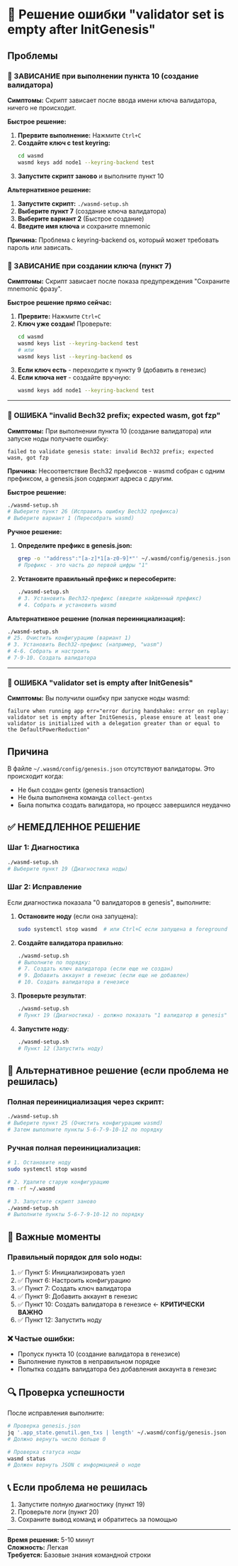# 🚨 Решение ошибки "validator set is empty after InitGenesis"

## Проблемы

### 🚨 ЗАВИСАНИЕ при выполнении пункта 10 (создание валидатора)

**Симптомы:** Скрипт зависает после ввода имени ключа валидатора, ничего не происходит.

**Быстрое решение:**
1. **Прервите выполнение:** Нажмите `Ctrl+C`
2. **Создайте ключ с test keyring:**
   ```bash
   cd wasmd
   wasmd keys add node1 --keyring-backend test
   ```
3. **Запустите скрипт заново** и выполните пункт 10

**Альтернативное решение:**
1. **Запустите скрипт:** `./wasmd-setup.sh`
2. **Выберите пункт 7** (создание ключа валидатора)
3. **Выберите вариант 2** (Быстрое создание)
4. **Введите имя ключа** и сохраните mnemonic

**Причина:** Проблема с keyring-backend os, который может требовать пароль или зависать.

### 🚨 ЗАВИСАНИЕ при создании ключа (пункт 7)

**Симптомы:** Скрипт зависает после показа предупреждения "Сохраните mnemonic фразу".

**Быстрое решение прямо сейчас:**
1. **Прервите:** Нажмите `Ctrl+C`
2. **Ключ уже создан!** Проверьте:
   ```bash
   cd wasmd
   wasmd keys list --keyring-backend test
   # или
   wasmd keys list --keyring-backend os
   ```
3. **Если ключ есть** - переходите к пункту 9 (добавить в генезис)
4. **Если ключа нет** - создайте вручную:
   ```bash
   wasmd keys add node1 --keyring-backend test
   ```

---

### 🚨 ОШИБКА "invalid Bech32 prefix; expected wasm, got fzp"

**Симптомы:** При выполнении пункта 10 (создание валидатора) или запуске ноды получаете ошибку:
```
failed to validate genesis state: invalid Bech32 prefix; expected wasm, got fzp
```

**Причина:** Несоответствие Bech32 префиксов - wasmd собран с одним префиксом, а genesis.json содержит адреса с другим.

**Быстрое решение:**
```bash
./wasmd-setup.sh
# Выберите пункт 26 (Исправить ошибку Bech32 префикса)
# Выберите вариант 1 (Пересобрать wasmd)
```

**Ручное решение:**
1. **Определите префикс в genesis.json:**
   ```bash
   grep -o '"address":"[a-z]*1[a-z0-9]*"' ~/.wasmd/config/genesis.json | head -1
   # Префикс - это часть до первой цифры "1"
   ```

2. **Установите правильный префикс и пересоберите:**
   ```bash
   ./wasmd-setup.sh
   # 3. Установить Bech32-префикс (введите найденный префикс)
   # 4. Собрать и установить wasmd
   ```

**Альтернативное решение (полная переинициализация):**
```bash
./wasmd-setup.sh
# 25. Очистить конфигурацию (вариант 1)
# 3. Установить Bech32-префикс (например, "wasm")
# 4-6. Собрать и настроить
# 7-9-10. Создать валидатора
```

---

### 🚨 ОШИБКА "validator set is empty after InitGenesis"

**Симптомы:** Вы получили ошибку при запуске ноды wasmd:
```
failure when running app err="error during handshake: error on replay: validator set is empty after InitGenesis, please ensure at least one validator is initialized with a delegation greater than or equal to the DefaultPowerReduction"
```

## Причина
В файле `~/.wasmd/config/genesis.json` отсутствуют валидаторы. Это происходит когда:
- Не был создан gentx (genesis transaction)
- Не была выполнена команда `collect-gentxs`
- Была попытка создать валидатора, но процесс завершился неудачно

## ✅ НЕМЕДЛЕННОЕ РЕШЕНИЕ

### Шаг 1: Диагностика
```bash
./wasmd-setup.sh
# Выберите пункт 19 (Диагностика ноды)
```

### Шаг 2: Исправление
Если диагностика показала "0 валидаторов в genesis", выполните:

1. **Остановите ноду** (если она запущена):
   ```bash
   sudo systemctl stop wasmd  # или Ctrl+C если запущена в foreground
   ```

2. **Создайте валидатора правильно**:
   ```bash
   ./wasmd-setup.sh
   # Выполните по порядку:
   # 7. Создать ключ валидатора (если еще не создан)
   # 9. Добавить аккаунт в генезис (если еще не добавлен)
   # 10. Создать валидатора в генезисе
   ```

3. **Проверьте результат**:
   ```bash
   ./wasmd-setup.sh
   # Пункт 19 (Диагностика) - должно показать "1 валидатор в genesis"
   ```

4. **Запустите ноду**:
   ```bash
   ./wasmd-setup.sh
   # Пункт 12 (Запустить ноду)
   ```

## 🔄 Альтернативное решение (если проблема не решилась)

### Полная переинициализация через скрипт:
```bash
./wasmd-setup.sh
# Выберите пункт 25 (Очистить конфигурацию wasmd)
# Затем выполните пункты 5-6-7-9-10-12 по порядку
```

### Ручная полная переинициализация:
```bash
# 1. Остановите ноду
sudo systemctl stop wasmd

# 2. Удалите старую конфигурацию
rm -rf ~/.wasmd

# 3. Запустите скрипт заново
./wasmd-setup.sh
# Выполните пункты 5-6-7-9-10-12 по порядку
```

## 📝 Важные моменты

### Правильный порядок для solo ноды:
1. ✅ Пункт 5: Инициализировать узел
2. ✅ Пункт 6: Настроить конфигурацию  
3. ✅ Пункт 7: Создать ключ валидатора
4. ✅ Пункт 9: Добавить аккаунт в генезис
5. ✅ Пункт 10: Создать валидатора в генезисе ← **КРИТИЧЕСКИ ВАЖНО**
6. ✅ Пункт 12: Запустить ноду

### ❌ Частые ошибки:
- Пропуск пункта 10 (создание валидатора в генезисе)
- Выполнение пунктов в неправильном порядке
- Попытка создать валидатора без добавления аккаунта в генезис

## 🔍 Проверка успешности

После исправления выполните:
```bash
# Проверка genesis.json
jq '.app_state.genutil.gen_txs | length' ~/.wasmd/config/genesis.json
# Должно вернуть число больше 0

# Проверка статуса ноды
wasmd status
# Должен вернуть JSON с информацией о ноде
```

## 📞 Если проблема не решилась

1. Запустите полную диагностику (пункт 19)
2. Проверьте логи (пункт 20)
3. Сохраните вывод команд и обратитесь за помощью

---

**Время решения:** 5-10 минут  
**Сложность:** Легкая  
**Требуется:** Базовые знания командной строки 